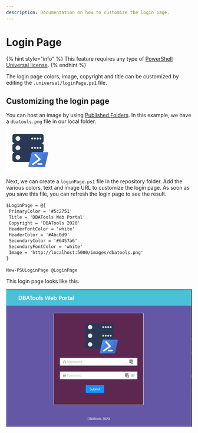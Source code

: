 ```yaml
---
description: Documentation on how to customize the login page.
---
```


# Login Page

{% hint style="info" %}
This feature requires any type of [PowerShell Universal license](../licensing.md). 
{% endhint %}

The login page colors, image, copyright and title can be customized by editing the `.universal/loginPage.ps1` file. 

## Customizing the login page

You can host an image by using [Published Folders](../dashboard/published-folders.md). In this example, we have a `dbatools.png` file in our local folder.

![DBATools Logo](../.gitbook/assets/image%20%28171%29.png)

Next, we can create a `loginPage.ps1` file in the repository folder. Add the various colors, text and image URL to customize the login page. As soon as you save this file, you can refresh the login page to see the result. 

```text
$LoginPage = @{
 PrimaryColor = '#5c2751' 
 Title = 'DBATools Web Portal'
 Copyright = 'DBATools 2020' 
 HeaderFontColor = 'white'
 HeaderColor = '#4bc0d9' 
 SecondaryColor = '#6457a6'
 SecondaryFontColor = 'white'
 Image = 'http://localhost:5000/images/dbatools.png'
}

New-PSULoginPage @LoginPage
```

This login page looks like this. 

![DBATools Web Portal Example](../.gitbook/assets/image%20%28170%29.png)

